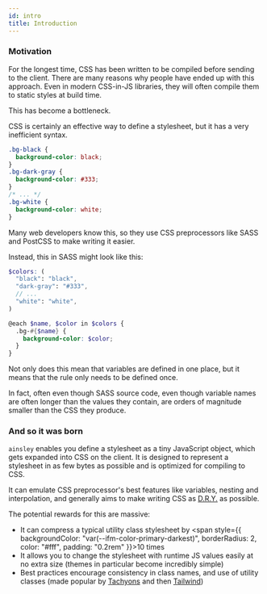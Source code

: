 ```yaml
---
id: intro
title: Introduction
---
```


### Motivation

For the longest time, CSS has been written to be compiled before sending to the client. There are many reasons why people have ended up with this approach. Even in modern CSS-in-JS libraries, they will often compile them to static styles at build time.

This has become a bottleneck.

CSS is certainly an effective way to define a stylesheet, but it has a very inefficient syntax.

```css
.bg-black {
  background-color: black;
}
.bg-dark-gray {
  background-color: #333;
}
/* ... */
.bg-white {
  background-color: white;
}
```

Many web developers know this, so they use CSS preprocessors like SASS and PostCSS to make writing it easier.

Instead, this in SASS might look like this:

```scss
$colors: (
  "black": "black",
  "dark-gray": "#333",
  // ...
  "white": "white",
)

@each $name, $color in $colors {
  .bg-#{$name} {
    background-color: $color;
  }
}
```

Not only does this mean that variables are defined in one place, but it means that the rule only needs to be defined once.

In fact, often even though SASS source code, even though variable names are often longer than the values they contain, are orders of magnitude smaller than the CSS they produce.

### And so it was born

`ainsley` enables you define a stylesheet as a tiny JavaScript object, which gets
expanded into CSS on the client. It is designed to represent a stylesheet in as few bytes as possible and is optimized for compiling to CSS.

It can emulate CSS preprocessor's best features like variables, nesting and interpolation, and generally aims to make writing CSS as [D.R.Y.](https://en.wikipedia.org/wiki/Don%27t_repeat_yourself) as possible.

The potential rewards for this are massive:

* It can compress a typical utility class stylesheet by <span style={{ backgroundColor: "var(--ifm-color-primary-darkest)", borderRadius: 2, color: "#fff", padding: "0.2rem" }}>10 times</span>
* It allows you to change the stylesheet with runtime JS values easily at no extra size (themes in particular become incredibly simple)
* Best practices encourage consistency in class names, and use of utility classes (made popular by [Tachyons](https://tachyons.io/) and then [Tailwind](https://tailwindcss.com/))
